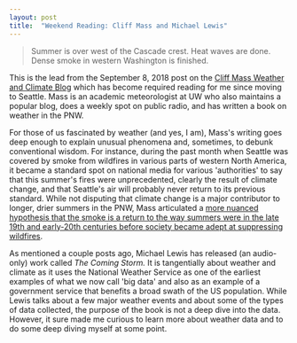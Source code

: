 ```yaml
---
layout: post
title:  "Weekend Reading: Cliff Mass and Michael Lewis"
---
```


> Summer is over west of the Cascade crest.  Heat waves are done.  Dense smoke in western Washington is finished.

This is the lead from the September 8, 2018 post on the [Cliff Mass Weather and Climate Blog](http://cliffmass.blogspot.com/) which has become required reading for me since moving to Seattle. Mass is an academic meteorologist at UW who also maintains a popular blog, does a weekly spot on public radio, and has written a book on weather in the PNW.

For those of us fascinated by weather (and yes, I am), Mass's writing goes deep enough to explain unusual phenomena and, sometimes, to debunk conventional wisdom. For instance, during the past month when Seattle was covered by smoke from wildfires in various parts of western North America, it became a standard spot on national media for various 'authorities' to say that this summer's fires were unprecedented, clearly the result of climate change, and that Seattle's air will probably never return to its previous standard. While not disputing that climate change is a major contributor to longer, drier summers in the PNW, Mass articulated a [more nuanced hypothesis that the smoke is a return to the way summers were in the late 19th and early-20th centuries before society became adept at suppressing wildfires](http://cliffmass.blogspot.com/2018/08/northwest-wildfires-are-we-seeing-new.html).

As mentioned a couple posts ago, Michael Lewis has released (an audio-only) work called *The Coming Storm.*  It is tangentially about weather and climate as it uses the National Weather Service as one of the earliest examples of what we now call 'big data' and also as an example of a government service that benefits a broad swath of the US population. While Lewis talks about a few major weather events and about some of the types of data collected, the purpose of the book is not a deep dive into the data. However, it sure made me curious to learn more about weather data and to do some deep diving myself at some point.
